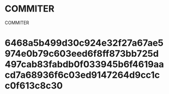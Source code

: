 # COMMITER
COMMITER






# 6468a5b499d30c924e32f27a67ae5974e0b79c603eed6f8ff873bb725d497cab83fabdb0f033945b6f4619aacd7a68936f6c03ed9147264d9cc1cc0f613c8c30
